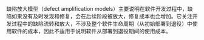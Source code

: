 缺陷放大模型（defect amplification models）主要说明在软件开发过程中，缺陷如果没有及时发现和修复，会在后续阶段被放大，修复成本也会增加。它关注开发过程中的缺陷流转和放大，不涉及整个软件生命周期（从初始部署到退役）中使用软件的成本，因此不适用于说明软件从部署到退役期间的使用成本。